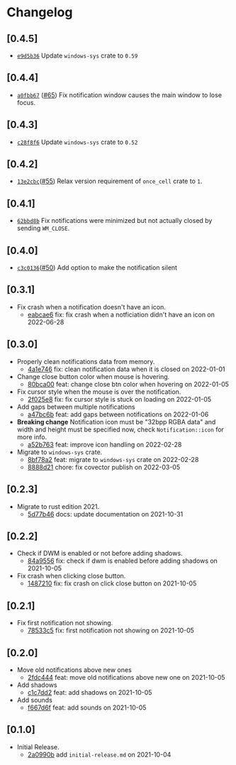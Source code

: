 # Changelog

## \[0.4.5]

-   [`e9d5b36`](https://github.com/tauri-apps/win7-notifications/commit/e9d5b36fcca1824ffa7971e7456eb142876b1d71)
    Update `windows-sys` crate to `0.59`

## \[0.4.4]

-   [`a0fbb67`](https://github.com/tauri-apps/win7-notifications/commit/a0fbb67ed22056ba3cd61842a3e5abd023f0185c)
    ([#65](https://github.com/tauri-apps/win7-notifications/pull/65)) Fix
    notification window causes the main window to lose focus.

## \[0.4.3]

-   [`c28f8f6`](https://github.com/tauri-apps/win7-notifications/commit/c28f8f61a0c1c906bacc9b5b740d8ea343707afb)
    Update `windows-sys` crate to `0.52`

## \[0.4.2]

-   [`13e2cbc`](https://github.com/tauri-apps/win7-notifications/commit/13e2cbcdcb59a6dc9c3a6588b9e4f57ac6662fbf)([#55](https://github.com/tauri-apps/win7-notifications/pull/55))
    Relax version requirement of `once_cell` crate to `1`.

## \[0.4.1]

-   [`62bbd8b`](https://github.com/tauri-apps/win7-notifications/commit/62bbd8b3ed55467b76c16fadb843e060804ea2fe)
    Fix notifications were minimized but not actually closed by sending
    `WM_CLOSE`.

## \[0.4.0]

-   [`c3c0136`](https://github.com/tauri-apps/win7-notifications/commit/c3c013691eeb71693ed2aa5c6f8b856e6c5938f4)([#50](https://github.com/tauri-apps/win7-notifications/pull/50))
    Add option to make the notification silent

## \[0.3.1]

-   Fix crash when a notification doesn't have an icon.
    -   [eabcae6](https://github.com/tauri-apps/win7-notifications/commit/eabcae6edb0443cb1ca41ff45815d7de9002d0a3)
        fix: fix crash when a notficiation didn't have an icon on 2022-06-28

## \[0.3.0]

-   Properly clean notifications data from memory.
    -   [4a1e746](https://github.com/tauri-apps/win7-notifications/commit/4a1e7465fa5623d48dcd74e57e937fa2ae471ab8)
        fix: clean notification data when it is closed on 2022-01-01
-   Change close button color when mouse is hovering.
    -   [80bca00](https://github.com/tauri-apps/win7-notifications/commit/80bca0085d3395e9c902613a879c0c5242f5ff0c)
        feat: change close btn color when hovering on 2022-01-05
-   Fix cursor style when the mouse is over the notification.
    -   [2f025e8](https://github.com/tauri-apps/win7-notifications/commit/2f025e8f585ba7458cc3e756af13d1f6f6908864)
        fix: fix cursor style is stuck on loading on 2022-01-05
-   Add gaps between multiple notifications
    -   [a47bc6b](https://github.com/tauri-apps/win7-notifications/commit/a47bc6b8315b03f55d1d8f104500d4bea65360d1)
        feat: add gaps between notifications on 2022-01-06
-   **Breaking change** Notification icon must be "32bpp RGBA data" and width
    and height must be specified now, check `Notification::icon` for more info.
    -   [a52b763](https://github.com/tauri-apps/win7-notifications/commit/a52b76383fd41497464f8b71ca10551f0202ca55)
        feat: improve icon handling on 2022-02-28
-   Migrate to `windows-sys` crate.
    -   [8bf78a2](https://github.com/tauri-apps/win7-notifications/commit/8bf78a215a500e6e6018f7a31cfc78d8c7e588c3)
        feat: migrate to `windows-sys` crate on 2022-02-28
    -   [8888d21](https://github.com/tauri-apps/win7-notifications/commit/8888d21be39c430b1d2d3285ea02569586a905cc)
        chore: fix covector publish on 2022-03-05

## \[0.2.3]

-   Migrate to rust edition 2021.
    -   [5d77b46](https://github.com/tauri-apps/win7-notifications/commit/5d77b46fe7f45b752015537c839a0feae76717f1)
        docs: update documentation on 2021-10-31

## \[0.2.2]

-   Check if DWM is enabled or not before adding shadows.
    -   [84a9556](https://github.com/tauri-apps/win7-notifications/commit/84a9556aaa239caead8b7111796047a438845be9)
        fix: check if dwm is enabled before adding shadows on 2021-10-05
-   Fix crash when clicking close button.
    -   [1487210](https://github.com/tauri-apps/win7-notifications/commit/14872100c78f6ddda2ee9b3a660bdf1b186b2ce3)
        fix: fix crash on click close button on 2021-10-05

## \[0.2.1]

-   Fix first notification not showing.
    -   [78533c5](https://github.com/tauri-apps/win7-notifications/commit/78533c59ca880a699d4d312f03fe635b6f287371)
        fix: first notification not showing on 2021-10-05

## \[0.2.0]

-   Move old notifications above new ones
    -   [2fdc444](https://github.com/tauri-apps/win7-notifications/commit/2fdc4442f593334aee513dbfe2bffbb29aef5fe0)
        feat: move old notifications above new one on 2021-10-05
-   Add shadows
    -   [c1c7dd2](https://github.com/tauri-apps/win7-notifications/commit/c1c7dd27949ba34a0395061f64a912aaa47c9c2e)
        feat: add shadows on 2021-10-05
-   Add sounds
    -   [f667d6f](https://github.com/tauri-apps/win7-notifications/commit/f667d6fce3d52ee49e0c1af03b1507383ab67eab)
        feat: add sounds on 2021-10-05

## \[0.1.0]

-   Initial Release.
    -   [2a0990b](https://github.com/tauri-apps/win7-notifications/commit/2a0990bcc750178a24e38cf0293c2944c01596dc)
        add `initial-release.md` on 2021-10-04
